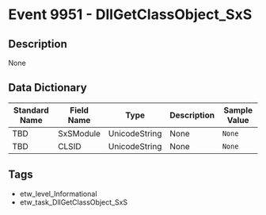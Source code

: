 # Event 9951 - DllGetClassObject_SxS

## Description
None

## Data Dictionary
|Standard Name|Field Name|Type|Description|Sample Value|
|---|---|---|---|---|
|TBD|SxSModule|UnicodeString|None|`None`|
|TBD|CLSID|UnicodeString|None|`None`|

## Tags
* etw_level_Informational
* etw_task_DllGetClassObject_SxS